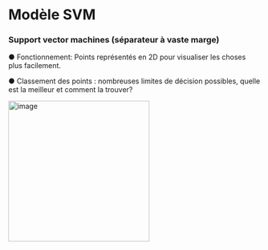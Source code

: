 # Modèle SVM
### Support vector machines (séparateur à vaste marge)

● Fonctionnement: 
Points représentés en 2D pour visualiser les choses plus facilement.

● Classement des points : nombreuses limites de décision possibles, quelle est la meilleur et comment la trouver? 

<img width="281" alt="image" src="https://github.com/Brahim-AIT-OUALI/modele_svm/assets/115220907/9049cb3d-d8a4-4ed4-93d7-a94f59f99f23">


